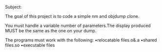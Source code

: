 Subject:

The goal of this project is to code a simple nm and objdump clone.

You must handle a variable number of parameters.The display produced MUST be the same as the one on your dump.

The programs must work with the following: •relocatable files.o&.a •shared files.so •executable files
